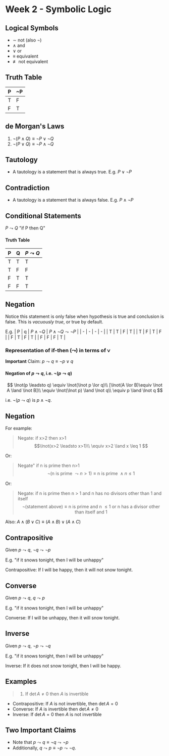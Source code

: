 # Week 2 - Symbolic Logic

## Logical Symbols
- $\sim$ not (also $\lnot$)
- $\land$ and
- $\lor$ or
- $\equiv$ equivalent
- $\not\equiv$ not equivalent

## Truth Table
| P | ~P |
| - | -- |
| T | F  |
| F | T  |

## de Morgan's Laws
1. $\lnot(P\land Q) \equiv \lnot P\lor \lnot Q$
2. $\lnot(P\lor Q) \equiv \lnot P\land \lnot Q$

## Tautology
- A tautology is a statement that is always true. E.g. $P\lor \lnot P$

## Contradiction
- A tautology is a statement that is always false. E.g. $P\land \lnot P$

## Conditional Statements

$P \leadsto Q$ "if P then Q"

#### Truth Table
| P | Q | $P\leadsto Q$ |
| - | - | - |
| T | T | T |
| T | F | F |
| F | T | T |
| F | F | T |

## Negation

Notice this statement is only false when hypothesis is true and conclusion is false. This is *vacuously true*, or true by default.

E.g.
| P | q | $P \land \lnot Q$ | $P\land \lnot Q \leadsto \lnot P$ |
| - | - | - | - |
| T | T | F | T |
| T | F | T | F |
| F | T | F | T |
| F | F | F | T |

### Representation of if-then ($\leadsto$) in terms of $\lor$

**Important** Claim: $p\leadsto q \equiv \lnot p \lor q$

#### Negation of $p \leadsto q$, i.e. $\lnot(p \leadsto q)$

$$
\lnot(p \leadsto q) \equiv \lnot(\lnot p \lor q)\\
[\lnot(A \lor B)\equiv \lnot A \land \lnot B]\\
\equiv \lnot(\lnot p) \land \lnot q\\
\equiv p \land \lnot q
$$

i.e. $\lnot(p\leadsto q)$ is $p\land \lnot q$.

## Negation

For example:

> Negate: if x>2 then x>1
> $$\lnot(x>2 \leadsto x>1)\\
> \equiv x>2 \land x \leq 1
> $$

Or:

> Negate" if n is prime then n>1
> $$\lnot(\textrm{n is prime }\leadsto n>1)\equiv \textrm{n is prime } \land n \leq 1$$

Or:

> Negate: if n is prime then n > 1 and n has no divisors other than 1 and itself
> $$\lnot(\textrm{statement above}) \equiv \textrm{n is prime and n }\leq 1\textrm{ or n has a divisor other than itself and 1}$$

Also: $A\land (B\lor C) \equiv (A \land B)\lor(A\land C)$

## Contrapositive
Given $p\leadsto q$, $\lnot q \leadsto \lnot p$

E.g. "if it snows tonight, then I will be unhappy"

Contrapositive: If I will be happy, then it will not snow tonight.

## Converse
Given $p\leadsto q$, $q\leadsto p$

E.g. "if it snows tonight, then I will be unhappy"

Converse: If I will be unhappy, then it will snow tonight.

## Inverse
Given $p\leadsto q$, $\lnot p \leadsto \lnot q$

E.g. "if it snows tonight, then I will be unhappy"

Inverse: If it does not snow tonight, then I will be happy.

## Examples

> 1. If $\det A \neq 0$ then $A$ is invertible
- Contrapositive: If $A$ is not invertible, then $\det A = 0$
- Converse: If $A$ is invertible then $\det A \neq 0$
- Inverse: If $\det A=0$ then $A$ is not invertible

## Two Important Claims
- Note that $p\leadsto q\equiv\lnot q \leadsto\lnot p$
- Additionally, $q\leadsto p\equiv\lnot p\leadsto\lnot q$.